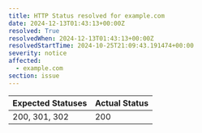 ```yaml
---
title: HTTP Status resolved for example.com
date: 2024-12-13T01:43:13+00:00Z
resolved: True
resolvedWhen: 2024-12-13T01:43:13+00:00Z
resolvedStartTime: 2024-10-25T21:09:43.191474+00:00
severity: notice
affected:
  - example.com
section: issue
---
```


| Expected Statuses | Actual Status  |
|-------------------|----------------|
| 200, 301, 302 | 200 |
